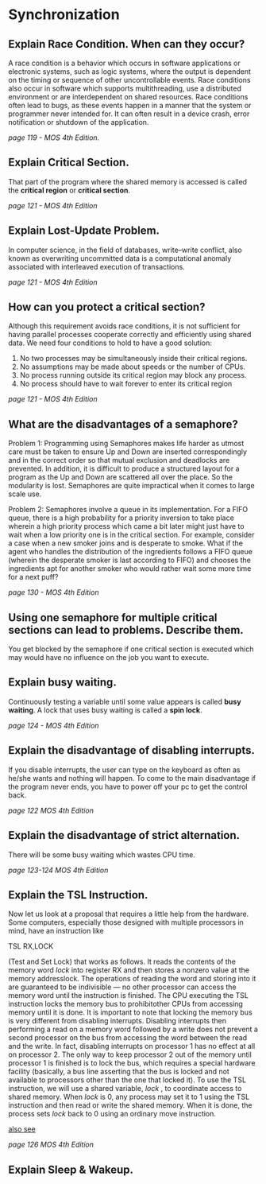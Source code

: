 # Synchronization

## Explain Race Condition. When can they occur?
A race condition is a behavior which occurs in software applications or electronic systems, such as logic systems, where the output is dependent on the timing or sequence of other uncontrollable events. Race conditions also occur in software which supports multithreading, use a distributed environment or are interdependent on shared resources. Race conditions often lead to bugs, as these events happen in a manner that the system or programmer never intended for. It can often result in a device crash, error notification or shutdown of the application. 

*page 119 - MOS 4th Edition.* 

## Explain Critical Section.
That part of the program where the shared memory is accessed is called the **critical region** or **critical section**. 

*page 121 - MOS 4th Edition* 
## Explain Lost-Update Problem.
In computer science, in the field of databases, write–write conflict, also known as overwriting uncommitted data is a computational anomaly associated with interleaved execution of transactions. 

*page 121 - MOS 4th Edition*

## How can you protect a critical section?
Although this requirement avoids race conditions, it is not sufficient for having parallel  processes  cooperate  correctly  and  efficiently  using  shared  data.  We   need four conditions to hold to have a good solution: 

1.   No two processes may be simultaneously inside their critical regions.
2.   No assumptions may be made about speeds or the number of CPUs.
3.   No process running outside its critical region may block any process.
4.   No process should have to wait forever to enter its critical region

*page 121 - MOS 4th Edition*

## What are the disadvantages of a semaphore?
Problem 1: Programming using Semaphores makes life harder as utmost care must be taken to ensure Up and Down are inserted correspondingly and in the correct order so that mutual exclusion and deadlocks are prevented. In addition, it is difficult to produce a structured layout for a program as the Up and Down are scattered all over the place. So the modularity is lost. Semaphores are quite impractical when it comes to large scale use.

Problem 2: Semaphores involve a queue in its implementation. For a FIFO queue, there is a high probability for a priority inversion to take place wherein a high priority process which came a bit later might just have to wait when a low priority one is in the critical section. For example, consider a case when a new smoker joins and is desperate to smoke. What if the agent who handles the distribution of the ingredients follows a FIFO queue (wherein the desperate smoker is last according to FIFO) and chooses the ingredients apt for another smoker who would rather wait some more time for a next puff?

*page 130 - MOS 4th Edition* 


## Using one semaphore for multiple critical sections can lead to problems. Describe them.
You get blocked by the semaphore if one critical section is executed which may would have no influence on the job you want to execute.

## Explain busy waiting.
Continuously testing a variable until some value appears is called **busy waiting**. A lock that uses busy waiting is called a **spin lock**. 

*page 124 - MOS 4th Edition*

## Explain the disadvantage of disabling interrupts.
If you disable interrupts, the user can type on the keyboard as often as he/she wants and nothing will happen. To come to the main disadvantage if the program never ends, you have to power off your pc to get the control back.  

*page 122 MOS 4th Edition*
## Explain the disadvantage of strict alternation.
There will be some busy waiting which wastes CPU time.

*page 123-124 MOS 4th Edition* 

## Explain the TSL Instruction.
Now  let  us  look  at  a  proposal  that  requires  a  little  help  from  the  hardware. Some computers, especially those designed with multiple processors in mind, have an instruction like 

TSL RX,LOCK

(Test  and  Set  Lock)  that  works  as  follows.   It  reads  the  contents  of  the  memory word *lock* into register RX and then stores a nonzero value at the memory addresslock.  The  operations  of  reading  the  word  and  storing  into  it  are  guaranteed  to  be indivisible — no other processor can access the memory word until the instruction is finished. The CPU executing the TSL instruction locks the memory bus to prohibitother CPUs from accessing memory until it is done. It is important to note that locking the memory bus is very different from disabling  interrupts. Disabling interrupts then performing a read on a memory  word followed by a write does not prevent a second processor on the bus from accessing the word between the read and the write. In fact, disabling interrupts on processor 1 has no effect at all on processor 2. The only way to keep processor 2 out of the memory until processor 1 is finished is to lock the bus, which  requires  a  special hardware facility (basically, a bus line asserting that the bus is locked and not available to processors other than the one that locked it). To  use  the TSL instruction,  we  will  use a shared variable, *lock* , to coordinate access to shared memory. When *lock* is 0, any process may set it to 1 using the TSL instruction and then read or write the shared memory. When it is done, the process sets *lock* back to 0 using an ordinary move instruction.

[also see](http://www.cs.nott.ac.uk/~pszgxk/courses/g53ops/Processes/proc08-tsl.html)

*page 126 MOS 4th Edition*

## Explain Sleep & Wakeup.
